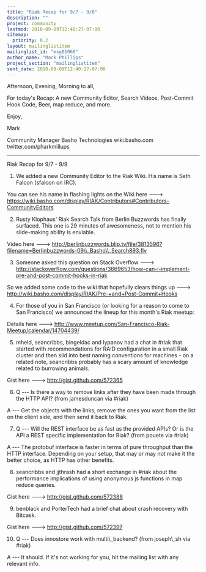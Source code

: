```yaml
---
title: "Riak Recap for 9/7 - 9/8"
description: ""
project: community
lastmod: 2010-09-09T12:40:27-07:00
sitemap:
  priority: 0.2
layout: mailinglistitem
mailinglist_id: "msg01060"
author_name: "Mark Phillips"
project_section: "mailinglistitem"
sent_date: 2010-09-09T12:40:27-07:00
---
```



Afternoon, Evening, Morning to all,

For today's Recap: A new Community Editor, Search Videos, Post-Commit
Hook Code, Beer, map reduce, and more.

Enjoy,

Mark

Community Manager
Basho Technologies
wiki.basho.com
twitter.com/pharkmillups

----

Riak Recap for 9/7 - 9/9

1) We added a new Community Editor to the Riak Wiki. His name is Seth
Falcon (sfalcon on IRC).

You can see his name in flashing lights on the Wiki here ---&gt;
https://wiki.basho.com/display/RIAK/Contributors#Contributors-CommunityEditors

2) Rusty Klophaus' Riak Search Talk from Berlin Buzzwords has finally
surfaced. This one is 29 minutes of awesomeness, not to mention his
slide-making ability is enviable.

Video here ---&gt;
http://berlinbuzzwords.blip.tv/file/3813596?filename=Berlinbuzzwords-09\\_Basho\\_Search893.flv

3) Someone asked this question on Stack Overflow ---&gt;
http://stackoverflow.com/questions/3669653/how-can-i-implement-pre-and-post-commit-hooks-in-riak

So we added some code to the wiki that hopefully clears things up ---&gt;
http://wiki.basho.com/display/RIAK/Pre-+and+Post-Commit+Hooks

4) For those of you in San Francisco (or looking for a reason to come
to San Francisco) we announced the lineup for this month's Riak
meetup:

Details here ---&gt;
http://www.meetup.com/San-Francisco-Riak-Meetup/calendar/14704439/

5) mheld, seancribbs, bingeldac and lypanov had a chat in #riak that
started with recommendations for RAID configuration in a small Riak
cluster and then slid into best naming conventions for machines - on
a related note, seancribbs probably has a scary amount of knowledge
related to burrowing animals.

Gist here ---&gt; http://gist.github.com/572365

6) Q --- Is there a way to remove links after they have been made
through the HTTP API? (from jamesduncan via #riak)

 A --- Get the objects with the links, remove the ones you want
from the list on the client side, and then send it back to Riak.

7) Q --- Will the REST interface be as fast as the provided APIs? Or
is the API a REST specific implementation for Riak? (from pouete via
#riak)

 A --- The protobuf interface is faster in terms of pure throughput
than the HTTP interface. Depending on your setup, that may or may not
make it the better choice, as HTTP has other benefits.

8) seancribbs and jjthrash had a short exchange in #riak about the
performance implications of using anonymous js functions in map reduce
queries.

Gist here ---&gt; http://gist.github.com/572388

9) benblack and PorterTech had a brief chat about crash recovery with Bitcask.

Gist here ---&gt; http://gist.github.com/572397

10) Q --- Does innostore work with multi\\_backend? (from joseph\\_sh via #riak)

 A --- It should. If it's not working for you, hit the mailing
list with any relevant info.

